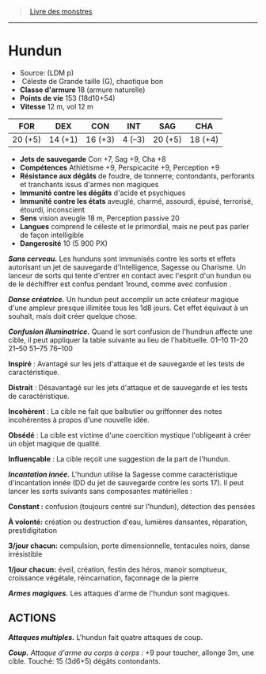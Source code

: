 ﻿> [Livre des monstres](tome_of_beasts.md)

---

# Hundun

- Source: (LDM p)
-  Céleste de Grande taille (G), chaotique bon
- **Classe d'armure** 18 (armure naturelle)
- **Points de vie** 153 (18d10+54)
- **Vitesse** 12 m, vol 12 m

|FOR|DEX|CON|INT|SAG|CHA|
|---|---|---|---|---|---|
|20 (+5)|14 (+1)|16 (+3)|4 (–3)|20 (+5)|18 (+4)|

- **Jets de sauvegarde** Con +7, Sag +9, Cha +8
- **Compétences** Athlétisme +9, Perspicacité +9, Perception +9
- **Résistance aux dégâts** de foudre, de tonnerre; contondants, perforants et tranchants issus d'armes non magiques
- **Immunité contre les dégâts** d'acide et psychiques
- **Immunité contre les états** aveuglé, charmé, assourdi, épuisé, terrorisé, étourdi, inconscient
- **Sens** vision aveugle 18 m, Perception passive 20
- **Langues** comprend le céleste et le primordial, mais ne peut pas parler de façon intelligible
- **Dangerosité** 10 (5 900 PX)

**_Sans cerveau._** Les hunduns sont immunisés contre les sorts et effets autorisant un jet de sauvegarde d'Intelligence, Sagesse ou Charisme. Un lanceur de sorts qui tente d'entrer en contact avec l'esprit d'un hundun ou de le déchiffrer est confus pendant 1round, comme avec confusion .

**_Danse créatrice._** Un hundun peut accomplir un acte créateur magique d'une ampleur presque illimitée tous les 1d8 jours. Cet effet équivaut à un souhait, mais doit créer quelque chose.

**_Confusion illuminatrice._** Quand le sort confusion de l'hundrun affecte une cible, il peut appliquer la table suivante au lieu de l'habituelle.
01–10 11–20 21–50 51–75 76–100

**Inspiré** : Avantagé sur les jets d'attaque et de sauvegarde et les tests de caractéristique.

**Distrait** : Désavantagé sur les jets d'attaque et de sauvegarde et les tests de caractéristique.

**Incohérent** : La cible ne fait que balbutier ou griffonner des notes incohérentes à propos d'une nouvelle idée.

**Obsédé** : La cible est victime d'une coercition mystique
l'obligeant à créer un objet magique de qualité.

**Influençable** : La cible reçoit une suggestion de la part de l'hundun.

**_Incantation innée._** L'hundun utilise la Sagesse comme caractéristique d'incantation innée (DD du jet de sauvegarde contre les sorts 17). Il peut lancer les sorts suivants sans composantes matérielles :

**Constant :** confusion (toujours centré sur l'hundun), détection des pensées

**À volonté:** création ou destruction d'eau, lumières dansantes, réparation, prestidigitation

**3/jour chacun:** compulsion, porte dimensionnelle, tentacules noirs, danse irrésistible

**1/jour chacun:** éveil, création, festin des héros, manoir somptueux, croissance végétale, réincarnation, façonnage de la pierre

**_Armes magiques._** Les attaques d'arme de l'hundun sont magiques.

## ACTIONS

**_Attaques multiples._** L'hundun fait quatre attaques de coup.

**_Coup._** _Attaque d'arme au corps à corps :_ +9 pour toucher, allonge 3m, une cible. Touché: 15 (3d6+5) dégâts contondants.


